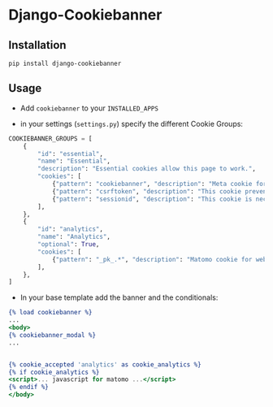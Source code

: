 # Django-Cookiebanner

## Installation

`pip install django-cookiebanner`


## Usage

* Add `cookiebanner` to your `INSTALLED_APPS`

* in your settings (`settings.py`) specify the different Cookie Groups:
```python
COOKIEBANNER_GROUPS = [
    {
        "id": "essential",
        "name": "Essential",
        "description": "Essential cookies allow this page to work.",
        "cookies": [
            {"pattern": "cookiebanner", "description": "Meta cookie for the cookies that are set."},
            {"pattern": "csrftoken", "description": "This cookie prevents Cross-Site-Request-Forgery attacks."},
            {"pattern": "sessionid", "description": "This cookie is necessary to allow logging in, for example."},
        ],
    },
    {
        "id": "analytics",
        "name": "Analytics",
        "optional": True,
        "cookies": [
            {"pattern": "_pk_.*", "description": "Matomo cookie for website analysis."},
        ],
    },
]
```

* In your base template add the banner and the conditionals:
```djangotemplate
{% load cookiebanner %}
...
<body>
{% cookiebanner_modal %}
...


{% cookie_accepted 'analytics' as cookie_analytics %}
{% if cookie_analytics %}
<script>... javascript for matomo ...</script>
{% endif %}
</body>
```


